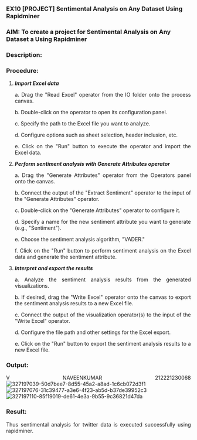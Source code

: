 ### EX10 [PROJECT] Sentimental Analysis on Any Dataset Using Rapidminer
### AIM: To create a project for Sentimental Analysis on Any Dataset a Using Rapidminer
### Description: 
<div align = "justify">

### Procedure:
1) ***Import Excel data***
    <p>a. Drag the "Read Excel" operator from the IO folder onto the process canvas.
    <p>b. Double-click on the operator to open its configuration panel.
    <p>c. Specify the path to the Excel file you want to analyze.
    <p>d. Configure options such as sheet selection, header inclusion, etc.
    <p>e. Click on the "Run" button to execute the operator and import the Excel data.
2) ***Perform sentiment analysis with Generate Attributes operator***
    <p>a. Drag the "Generate Attributes" operator from the Operators panel onto the canvas.
    <p>b. Connect the output of the "Extract Sentiment" operator to the input of the "Generate Attributes" operator.
    <p>c. Double-click on the "Generate Attributes" operator to configure it.
    <p>d. Specify a name for the new sentiment attribute you want to generate (e.g., "Sentiment").
    <p>e. Choose the sentiment analysis algorithm, "VADER."
    <p>f. Click on the "Run" button to perform sentiment analysis on the Excel data and generate the sentiment attribute.
3) ***Interpret and export the results***
    <p>a. Analyze the sentiment analysis results from the generated visualizations.
    <p>b. If desired, drag the "Write Excel" operator onto the canvas to export the sentiment analysis results to a new Excel file.
    <p>c. Connect the output of the visualization operator(s) to the input of the "Write Excel" operator.
    <p>d. Configure the file path and other settings for the Excel export.
    <p>e. Click on the "Run" button to export the sentiment analysis results to a new Excel file.

### Output:
V NAVEENKUMAR
212221230068
![327197039-50d7bee7-8d55-45a2-a8ad-1c6cb072d3f1](https://github.com/Naveenvetrivel/WDM_EXP10/assets/94165322/d5b454e1-b694-4aab-ba0a-52ca5a3b5b8e)
![327197076-31c39477-a3e6-4f23-ab5d-b37de39952c3](https://github.com/Naveenvetrivel/WDM_EXP10/assets/94165322/87e6f3be-e955-4782-9a98-d279172c3104)
![327197110-85f19019-de61-4e3a-9b55-9c36821d47da](https://github.com/Naveenvetrivel/WDM_EXP10/assets/94165322/6317c41d-b015-4520-bb82-55d0ca1558b2)


### Result:
Thus sentimental analysis for twitter data is executed successfully using rapidminer.
